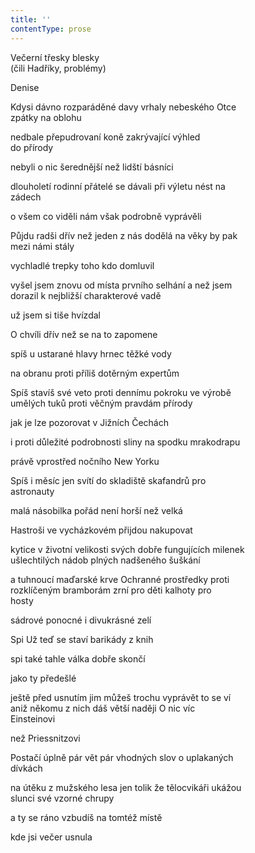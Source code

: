 ```yaml
---
title: ''
contentType: prose
---
```


Večerní třesky blesky  
(čili Hadříky, problémy)

Denise

Kdysi dávno rozparáděné davy vrhaly nebeského Otce  
zpátky na oblohu

nedbale přepudrovaní koně zakrývající výhled  
do přírody

nebyli o nic šerednější než lidští básníci

dlouholetí rodinní přátelé se dávali při výletu nést na  
zádech

o všem co viděli nám však podrobně vyprávěli

Půjdu radši dřív než jeden z nás dodělá na věky by pak  
mezi námi stály

vychladlé trepky toho kdo domluvil

vyšel jsem znovu od místa prvního selhání a než jsem  
dorazil k nejbližší charakterové vadě

už jsem si tiše hvízdal

O chvíli dřív než se na to zapomene

spíš u ustarané hlavy hrnec těžké vody

na obranu proti příliš dotěrným expertům

Spíš stavíš své veto proti dennímu pokroku ve výrobě  
umělých tuků proti věčným pravdám přírody

jak je lze pozorovat v Jižních Čechách

i proti důležité podrobnosti sliny na spodku mrakodrapu

právě vprostřed nočního New Yorku

Spíš i měsíc jen svítí do skladiště skafandrů pro  
astronauty

malá násobilka pořád není horší než velká

Hastroši ve vycházkovém přijdou nakupovat

kytice v životní velikosti svých dobře fungujících milenek  
ušlechtilých nádob plných nadšeného šuškání

a tuhnoucí maďarské krve Ochranné prostředky proti  
rozklíčeným bramborám zrní pro děti kalhoty pro  
hosty

sádrové ponocné i divukrásné zelí

Spi Už teď se staví barikády z knih

spi také tahle válka dobře skončí

jako ty předešlé

ještě před usnutím jim můžeš trochu vyprávět to se ví  
aniž někomu z nich dáš větší naději O nic víc  
Einsteinovi

než Priessnitzovi

Postačí úplně pár vět pár vhodných slov o uplakaných  
dívkách

na útěku z mužského lesa jen tolik že tělocvikáři ukážou  
slunci své vzorné chrupy

a ty se ráno vzbudíš na tomtéž místě

kde jsi večer usnula
